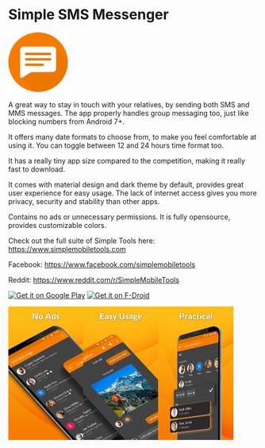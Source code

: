 # Simple SMS Messenger
<img alt="Logo" src="fastlane/metadata/android/en-US/images/icon.png" width="120" />

A great way to stay in touch with your relatives, by sending both SMS and MMS messages. The app properly handles group messaging too, just like blocking numbers from Android 7+.

It offers many date formats to choose from, to make you feel comfortable at using it. You can toggle between 12 and 24 hours time format too.

It has a really tiny app size compared to the competition, making it really fast to download.

It comes with material design and dark theme by default, provides great user experience for easy usage. The lack of internet access gives you more privacy, security and stability than other apps.

Contains no ads or unnecessary permissions. It is fully opensource, provides customizable colors.

Check out the full suite of Simple Tools here:
https://www.simplemobiletools.com

Facebook:
https://www.facebook.com/simplemobiletools

Reddit:
https://www.reddit.com/r/SimpleMobileTools

<a href='https://play.google.com/store/apps/details?id=com.simplemobiletools.smsmessenger'><img src='https://simplemobiletools.com/assets/images/google-play.png' alt='Get it on Google Play' height=45/></a>
<a href='https://f-droid.org/packages/com.simplemobiletools.smsmessenger'><img src='https://simplemobiletools.com/assets/images/f-droid.png' alt='Get it on F-Droid' height='45' /></a>

<div style="display:flex;">
<img alt="App image" src="fastlane/metadata/android/en-US/images/phoneScreenshots/english/1.jpg" width="30%">
<img alt="App image" src="fastlane/metadata/android/en-US/images/phoneScreenshots/english/2.jpg" width="30%">
<img alt="App image" src="fastlane/metadata/android/en-US/images/phoneScreenshots/english/3.jpg" width="30%">
</div>

